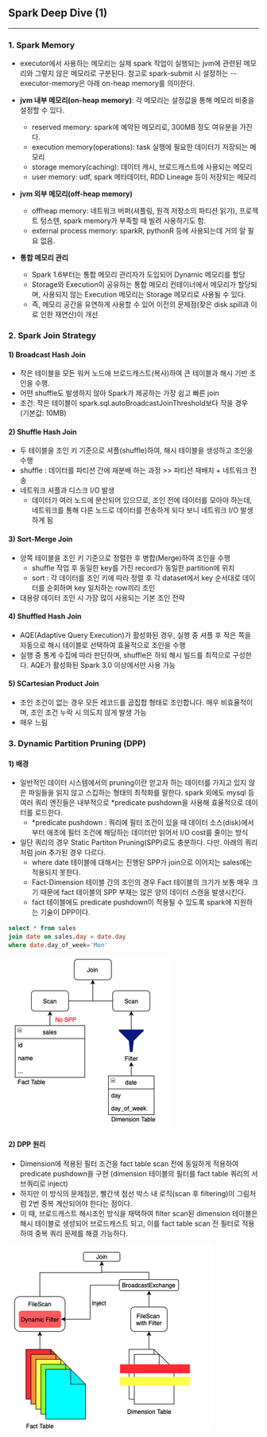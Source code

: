 ## Spark Deep Dive (1)

---

### 1. Spark Memory
- executor에서 사용하는 메모리는 실제 spark 작업이 실행되는 jvm에 관련된 메모리와 그렇지 않은 메모리로 구분된다. 참고로 spark-submit 시 설정하는 --executor-memory은 아래 on-heap memory를 의미한다.


- **jvm 내부 메모리(on-heap memory)**: 각 메모리는 설정값을 통해 메모리 비중을 설정할 수 있다.
  - reserved memory: spark에 예약된 메모리로, 300MB 정도 여유분을 가진다.
  - execution memory(operations): task 실행에 필요한 데이터가 저장되는 메모리
  - storage memory(caching): 데이터 캐시, 브로드캐스트에 사용되는 메모리
  - user memory: udf, spark 메타데이터, RDD Lineage 등이 저장되는 메모리

- **jvm 외부 메모리(off-heap memory)**
  - offheap memory: 네트워크 버퍼(셔플링, 원격 저장소의 파티션 읽기), 프로젝트 텅스텐, spark memory가 부족할 때 빌려 사용하기도 함.
  - external process memory: sparkR, pythonR 등에 사용되는데 거의 알 필요 없음.


- **통합 메모리 관리**
  - Spark 1.6부터는 통합 메모리 관리자가 도입되어 Dynamic 메모리를 할당
  - Storage와 Execution이 공유하는 통합 메모리 컨테이너에서 메모리가 할당되며, 사용되지 않는 Execution 메모리는 Storage 메모리로 사용될 수 있다.
  - 즉, 메모리 공간을 유연하게 사용할 수 있어 이전의 문제점(잦은 disk spill과 이로 인한 재연산)이 개선

### 2. Spark Join Strategy

#### 1) Broadcast Hash Join

- 작은 테이블을 모든 워커 노드에 브로드캐스트(복사)하여 큰 테이블과 해시 기반 조인을 수행.
- 어떤 shuffle도 발생하지 않아 Spark가 제공하는 가장 쉽고 빠른 join
- 조건: 작은 테이블이 spark.sql.autoBroadcastJoinThreshold보다 작을 경우 (기본값: 10MB)

#### 2) Shuffle Hash Join

- 두 테이블을 조인 키 기준으로 셔플(shuffle)하여, 해시 테이블을 생성하고 조인을 수행
- shuffle : 데이터를 파티션 간에 재분배 하는 과정 >> 파티션 재배치 + 네트워크 전송
- 네트워크 셔플과 디스크 I/O 발생
  - 데이터가 여러 노드에 분산되어 있으므로, 조인 전에 데이터를 모아야 하는데, 네트워크를 통해 다른 노드로 데이터를 전송하게 되다 보니 네트워크 I/O 발생하게 됨

#### 3) Sort-Merge Join

- 양쪽 테이블을 조인 키 기준으로 정렬한 후 병합(Merge)하여 조인을 수행
  - shuffle 작업 후 동일한 key를 가진 record가 동일한 partition에 위치
  - sort : 각 데이터를 조인 키에 따라 정렬 후 각 dataset에서 key 순서대로 데이터를 순회하며 key 일치하는 row끼리 조인
- 대용량 데이터 조인 시 가장 많이 사용되는 기본 조인 전략

#### 4) Shuffled Hash Join

- AQE(Adaptive Query Execution)가 활성화된 경우, 실행 중 셔플 후 작은 쪽을 자동으로 해시 테이블로 선택하여 효율적으로 조인을 수행
- 실행 중 통계 수집에 따라 판단하며, shuffle은 하되 해시 빌드를 최적으로 구성한다. AQE가 활성화된 Spark 3.0 이상에서만 사용 가능

#### 5) SCartesian Product Join

- 조인 조건이 없는 경우 모든 레코드를 곱집합 형태로 조인합니다. 매우 비효율적이며, 조인 조건 누락 시 의도치 않게 발생 가능
- 매우 느림


### 3. Dynamic Partition Pruning (DPP)

#### 1) 배경

- 일반적인 데이터 시스템에서의 pruning이란 얻고자 하는 데이터를 가지고 있지 않은 파일들을 읽지 않고 스킵하는 형태의 최적화를 말한다. spark 외에도 mysql 등 여러 쿼리 엔진들은 내부적으로 *predicate pushdown을 사용해 효율적으로 데이터를 로드한다.
  - *predicate pushdown : 쿼리에 필터 조건이 있을 때 데이터 소스(disk)에서부터 애초에 필터 조건에 해당하는 데이터만 읽어서 I/O cost를 줄이는 방식
- 일단 쿼리의 경우 Static Partiton Pruning(SPP)로도 충분하다. 다만. 아래의 쿼리처럼 join 추가된 경우 다르다.
  - where date 테이블에 대해서는 진행된 SPP가 join으로 이어지는 sales에는 적용되지 못한다.
  - Fact-Dimension 테이블 간의 조인의 경우 Fact 테이블의 크기가 보통 매우 크기 때문에 fact 테이블의 SPP 부재는 많은 양의 데이터 스캔을 발생시킨다.
  - fact 테이블에도 predicate pushdown이 적용될 수 있도록 spark에 지원하는 기술이 DPP이다.

```sql
select * from sales
join date on sales.day = date.day
where date.day_of_week='Mon'
```

![spark_execution.png](..%2Fimage%2Fdpp_exp.png)

#### 2) DPP 원리
- Dimension에 적용된 필터 조건을 fact table scan 전에 동일하게 적용하여 predicate pushdown을 구현 (dimension 테이블의 필터를 fact table 쿼리의 서브쿼리로 inject)
- 하지만 이 방식의 문제점은, 빨간색 점선 박스 내 로직(scan 후 filtering)이 그림처럼 2번 중복 계산되어야 한다는 점이다. 
- 이 때, 브로드캐스트 해시조인 방식을 채택하여 filter scan된 dimension 테이블은 해시 테이블로 생성되어 브로드캐스트 되고, 이를 fact table scan 전 필터로 적용하여 중복 쿼리 문제를 해결 가능하다.

![spark_execution.png](..%2Fimage%2Fdpp_exp3.png)


